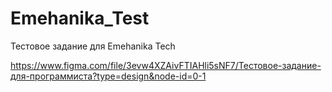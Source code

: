 # Emehanika_Test
Тестовое задание для Emehanika Tech

https://www.figma.com/file/3evw4XZAivFTIAHli5sNF7/Тестовое-задание-для-программиста?type=design&node-id=0-1